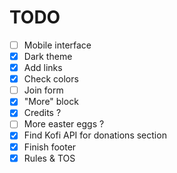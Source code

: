 # TODO

- [ ] Mobile interface
- [x] Dark theme
- [x] Add links
- [x] Check colors
- [ ] Join form
- [x] "More" block
- [x] Credits ?
- [ ] More easter eggs ?
- [x] Find Kofi API for donations section
- [x] Finish footer
- [x] Rules & TOS